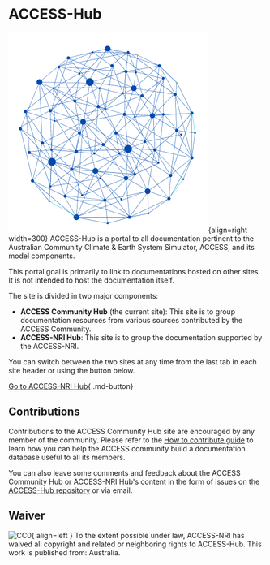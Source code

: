 
# ACCESS-Hub

![Network Logo](assets/network_logo.png){align=right width=300}
ACCESS-Hub is a portal to all documentation pertinent to the Australian Community Climate & Earth System Simulator, ACCESS, and its model components.

This portal goal is primarily to link to documentations hosted on other sites. It is not intended to host the documentation itself.

The site is divided in two major components:

- **ACCESS Community Hub** (the current site): This site is to group documentation resources from various sources contributed by the ACCESS Community.
- **ACCESS-NRI Hub**: This site is to group the documentation supported by the ACCESS-NRI.

You can switch between the two sites at any time from the last tab in each site header or using the button below.

[Go to ACCESS-NRI Hub](https://access-hub.github.io/ACCESS-Hub/ACCESS-NRI/index.html){ .md-button}

## Contributions

Contributions to the ACCESS Community Hub site are encouraged by any member of the community. Please refer to the [How to contribute guide][HCG] to learn how you can help the ACCESS community build a documentation database useful to all its members.

You can also leave some comments and feedback about the ACCESS Community Hub or ACCESS-NRI Hub's content in the form of issues on [the ACCESS-Hub repository][IssueHub] or via email. 

## Waiver
![CC0](https://licensebuttons.net/p/zero/1.0/88x31.png){ align=left }
To the extent possible under law, ACCESS-NRI has waived all copyright and related or neighboring rights to ACCESS-Hub. This work is published from: Australia.

[HCG]: help/index.md
[IssueHub]: https://github.com/ACCESS-Hub/ACCESS-Hub/issues
